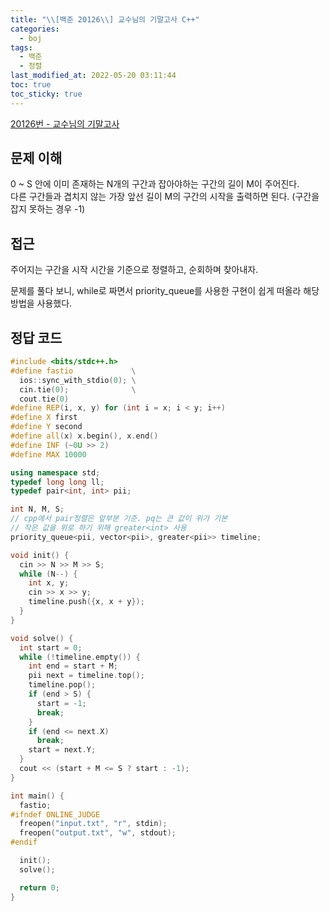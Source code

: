 ```yaml
---
title: "\\[백준 20126\\] 교수님의 기말고사 C++"
categories:
  - boj
tags:
  - 백준
  - 정렬
last_modified_at: 2022-05-20 03:11:44
toc: true
toc_sticky: true
---
```


[20126번 - 교수님의 기말고사](https://www.acmicpc.net/problem/20126)

## 문제 이해

0 ~ S 안에 이미 존재하는 N개의 구간과 잡아야하는 구간의 길이 M이 주어진다.\
다른 구간들과 겹치지 않는 가장 앞선 길이 M의 구간의 시작을 출력하면 된다. (구간을 잡지 못하는 경우 -1)

## 접근

주어지는 구간을 시작 시간을 기준으로 정렬하고, 순회하며 찾아내자.

문제를 풀다 보니, while로 짜면서 priority_queue를 사용한 구현이 쉽게 떠올라 해당 방법을 사용했다.

## 정답 코드

```cpp
#include <bits/stdc++.h>
#define fastio             \
  ios::sync_with_stdio(0); \
  cin.tie(0);              \
  cout.tie(0)
#define REP(i, x, y) for (int i = x; i < y; i++)
#define X first
#define Y second
#define all(x) x.begin(), x.end()
#define INF (~0U >> 2)
#define MAX 10000

using namespace std;
typedef long long ll;
typedef pair<int, int> pii;

int N, M, S;
// cpp에서 pair정렬은 앞부분 기준. pq는 큰 값이 위가 기본
// 작은 값을 위로 하기 위해 greater<int> 사용
priority_queue<pii, vector<pii>, greater<pii>> timeline;

void init() {
  cin >> N >> M >> S;
  while (N--) {
    int x, y;
    cin >> x >> y;
    timeline.push({x, x + y});
  }
}

void solve() {
  int start = 0;
  while (!timeline.empty()) {
    int end = start + M;
    pii next = timeline.top();
    timeline.pop();
    if (end > S) {
      start = -1;
      break;
    }
    if (end <= next.X)
      break;
    start = next.Y;
  }
  cout << (start + M <= S ? start : -1);
}

int main() {
  fastio;
#ifndef ONLINE_JUDGE
  freopen("input.txt", "r", stdin);
  freopen("output.txt", "w", stdout);
#endif

  init();
  solve();

  return 0;
}
```
